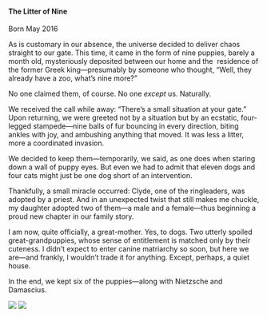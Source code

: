 <h4>The Litter of Nine</h4>

Born May 2016

As is customary in our absence, the universe decided to deliver chaos straight to our gate. This time, it came in the form of nine puppies, barely a month old, mysteriously deposited between our home and the  residence of the former Greek king—presumably by someone who thought, “Well, they already have a zoo, what’s nine more?”

No one claimed them, of course. No one _except_ us. Naturally.

We received the call while away: “There’s a small situation at your gate.” Upon returning, we were greeted not by a situation but by an ecstatic, four-legged stampede—nine balls of fur bouncing in every direction, biting ankles with joy, and ambushing anything that moved. It was less a litter, more a coordinated invasion.

We decided to keep them—temporarily, we said, as one does when staring down a wall of puppy eyes. But even we had to admit that eleven dogs and four cats might just be one dog short of an intervention.

Thankfully, a small miracle occurred: Clyde, one of the ringleaders, was adopted by a priest. And in an unexpected twist that still makes me chuckle, my daughter adopted two of them—a male and a female—thus beginning a proud new chapter in our family story.

I am now, quite officially, a great-mother. Yes, to dogs. Two utterly spoiled great-grandpuppies, whose sense of entitlement is matched only by their cuteness. I didn’t expect to enter canine matriarchy so soon, but here we are—and frankly, I wouldn’t trade it for anything. Except, perhaps, a quiet house.

In the end, we kept six of the puppies—along with Nietzsche and Damascius.


![](77.JPG)
![](78.JPG)
<p></p>
